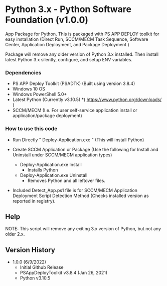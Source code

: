# Python 3.x - Python Software Foundation (v1.0.0)

App Package for Python. 
This is packaged with PS APP DEPLOY toolkit for easy installation (Direct Run, SCCM/MECM Task Sequence, Software Center, Application Deployment, and Package Deployment.)

Package will remove any older version of Python 3.x installed. Then install latest Python 3.x silently, configure, and setup ENV variables.   

### Dependencies
* PS APP Deploy Toolkit (PSADTK) (Built using version 3.8.4)
* Windows 10 OS
* Windows PowerShell 5.0+
* Latest Python (Currently v3.10.5) 
		*( https://www.python.org/downloads/ )
* SCCM/MECM (I.e. For user self-service application install or application/package deployment)

### How to use this code

* Run Directly "  Deploy-Application.exe  " (This will install Python)

* Create SCCM Application or Package (Use the following for Install and Uninstall under SCCM/MECM application types)
    * Deploy-Application.exe Install
        * Installs Python
    * Deploy-Application.exe Uninstall
        * Removes Python and all leftover files.
       
 * Included Detect_App.ps1 file is for SCCM/MECM Application Deployment Script Detection Method (Checks installed version as reported in registry). 
 
## Help

NOTE: This script will remove any exiting 3.x version of Python, but not any older 2.x.

## Version History

* 1.0.0 (6/9/2022)
    * Initial Github Release 
    * PSAppDeployToolkit v3.8.4 (Jan 26, 2021)
    * Python v3.10.5